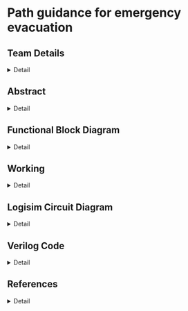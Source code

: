 # Path guidance for emergency evacuation

<!-- First Section -->
## Team Details
<details>
  <summary>Detail</summary>
  
> Semester: 3rd Sem B. Tech. CSE

> Section: S2

> Team ID: S2-T21

> Member 1:Pal Patel, 231CS240, palpatel.231cs240@nitk.edu.in, 9265254960

> Member 2: Pragya Paromita Barma, 231CS241, pragyaparomitabarma.231cs241@nitk.edu.in, 8160727736

> Member 3: Srishti Kumari, 231CS258, srishtikumari.231cs258@nitk.edu.in, 8310595970
</details>

<!-- Second Section -->
## Abstract
<details>
  <summary>Detail</summary>
   
   ### Motivation
The project is motivated by the critical need to have evacuation systems that
are smart, adaptable, and help save lives in emergencies; the complexity and overpopulation
of urban areas today call for allowing escape routes to be optimized even in unpredictable
conditions through efficient algorithms like Dijkstra’s. It can be incorporated into emergency
response systems to greatly increase the safety and efficiency of evacuations in life-threatening
situations such as fires. In emergencies such as building fires, time is rather critical. Finding the
safest and fastest route to evacuate, can be lifesaving. Conventional fire evacuation approaches
rely on static plans that may not be useful during real situations. Such hostile environments
require intelligent systems that must travel by the safest path possible and take into account
the continuously changing conditions generated by the fire.
  
  ### Problem Statement: 
  In the case of a fire outbreak inside a building, finding the safest and
quickest evacuation route for a person is critical. Given the building’s layout, the person must
navigate through hallways and rooms to reach an exit point while avoiding areas affected by
fire. We have developed a solution using Dijkstra’s algorithm to determine the shortest and
safest path from the person’s current location (source node) to the nearest exit (destination
node).
  
  ### Features:
 • This project aims to implement Dijkstra’s Algorithm practically by physically constructing
it using Verilog and modern circuit components [Galles, ].<br>
• It introduces a hardware approach to pathfinding, moving beyond theoretical concepts
[YouTube, ].<br>
• Unlike software-based implementations, this design utilizes parallelism to achieve higher
speed and efficiency in finding the shortest paths [GeeksforGeeks, ].<br>
• Logisim is used to draw and simulate circuits, making it possible to understand how the
algorithm works in hardware [Galles, ].<br>
• The project helps appreciate the management of resources and the complexity of the
circuits involved [GeeksforGeeks, ].
 
</details>

## Functional Block Diagram
<details>
  <summary>Detail</summary>
  
![blockDiagram drawio](https://github.com/user-attachments/assets/5cfe71dd-3014-4960-80ab-9303bc553d63)

</details>

<!-- Third Section -->
## Working
<details>
  <summary>Detail</summary>
  
  ### State Diagram
 
  ![State Diagram](https://github.com/user-attachments/assets/923fa0f5-be05-4719-8375-460277904abc)


•	This project aims to find the shortest path between two points in a 3x3 grid, where some paths may be blocked or unreachable due to fire or obstacles. We represent the grid using an adjacency matrix that tracks the connections between nodes (cells). The algorithm must adjust dynamically for blocked cells and then compute the shortest path from a given source node to a destination node.</br>
•	If a valid path exists, the output will be the path and its total distance. If no path is found, the algorithm will indicate that the destination is unreachable. This ensures that the algorithm provides a clear result based on the state of the grid.</br>
•	To solve this, we use Dijkstra’s algorithm, a well-known method for finding the shortest path between nodes in a graph. The algorithm works by iteratively selecting the unvisited node with the smallest tentative distance from the source. Once the node is selected, its neighboring nodes are updated, and the node is marked as visited.</br>
•	This process continues until the algorithm has either visited all reachable nodes or found the shortest path to the destination. The key idea is that once a node’s shortest path is determined, it no longer needs to be revisited, which ensures that the algorithm runs efficiently.</br>
•	The grid’s nodes are represented by an adjacency matrix, which indicates which nodes are connected. However, some nodes might be blocked or unreachable due to obstacles, such as fire. Before running the algorithm, we adjust this matrix by removing connections to and from blocked nodes.</br>
•	By doing so, the algorithm will no longer attempt to use these blocked paths. This step ensures that only valid paths are considered, improving the accuracy of the shortest path search.</br>
•	The core of Dijkstra’s algorithm involves progressively finding the shortest path to each node. In each iteration, the unvisited node with the smallest known distance from the source is selected. This node becomes the current node, and it is marked as visited to avoid being processed again.</br>
•	Next, the algorithm checks each of the current node’s neighboring nodes to see if a shorter path can be found through the current node. If a shorter path is discovered, the distance is updated, and the current node becomes the parent of the neighbor. This process repeats until either the destination node is reached or all reachable nodes are visited.</br>
•	After the algorithm completes, we check whether the destination node was reached. If the distance to the destination is not infinity, it means a valid path was found. To reconstruct the path, we trace back through the parent nodes from the destination to the source, revealing the shortest route step-by-step.</br>
•	If the distance to the destination remains at infinity, it means no valid path exists, and we return a result indicating that the destination is unreachable. This final step not only provides the shortest distance but also the exact path taken, making the output clear and informative.
</details>
<!-- Fourth Section -->

## Logisim Circuit Diagram
<details>
  <summary>Detail</summary>
  
  ### Main Module

![main](https://github.com/user-attachments/assets/32388a2b-9427-451d-b19e-2cff2de64c20)


  
 ### Adjacency Matrix module
  
  ![adj_matrix](https://github.com/user-attachments/assets/36835e81-3b3c-4232-b03c-d2e06f4b9c5b)
 ### Queue Module
![Queue](https://github.com/user-attachments/assets/f47ca5f2-8795-4db9-b7aa-74e19f484e2f)
### Distances module
![distances](https://github.com/user-attachments/assets/dca2e34a-19c1-4855-bcb2-30ce20dee755)
### Visited nodes module
![visitednodes](https://github.com/user-attachments/assets/007fb617-5df5-421c-be52-fbee512fdb4f)<br>
### Parent module
![parent](https://github.com/user-attachments/assets/e23f7f39-bb01-4753-8caa-1d025148cf1c)

</details>


<!-- Fifth Section -->
## Verilog Code
<details>
  <summary>Detail</summary>

    module dijkstra_subset(
      input reset,
      input [8:0] subset_cells,  // 9-bit input to represent cells (1 = included, 0 = excluded or blocked)
      input [3:0] source,        // 4-bit source node (3x3 grid -> 9 nodes, range: 0-8)
      input [3:0] destination,   // 4-bit destination node (range: 0-8)
      output reg [2:0] shortest_distance, // Shortest distance from source to destination
      output reg [8:0] path_out           // Path output (9 bits, 1 for each cell)
    );
      reg [8:0] adj_matrix[8:0];   // Adjacency matrix for 3x3 grid
      reg [7:0] dist[8:0];         // Distance array
      reg [3:0] parent[8:0];       // Parent array for path reconstruction
      reg [8:0] visited;           // Visited array
      reg [3:0] current_node;
      reg [7:0] min_dist;
      reg [3:0] next_node;
      reg [8:0] temp_path;
      // 9-bit representation of connections for a 3x3 grid
      // 9 nodes in the grid
      // Initialize the adjacency matrix in your module
      initial begin
        adj_matrix[0] = 9'b000001010; // Node 0 connects to Node 1 (right) and Node 3 (down)
        adj_matrix[1] = 9'b000010101; // Node 1 connects to Node 0 (left), Node 2 (right), and Node 4 (down)
        adj_matrix[2] = 9'b000100010; // Node 2 connects to Node 1 (left) and Node 5 (down)
        adj_matrix[3] = 9'b001010001; 
        adj_matrix[4] = 9'b010101010; 
        adj_matrix[5] = 9'b100010100; 
        adj_matrix[6] = 9'b010001000; 
        adj_matrix[7] = 9'b101010000;
        adj_matrix[8] = 9'b010100000; 
      end
      always @(reset or subset_cells or source or destination) begin
        if (reset) begin
            // Reset distances, visited, and path arrays
            for (i = 0; i < 9; i = i + 1) begin
                dist[i] = 8'hFF;
                parent[i] = 4'hF;
            end
            visited = 9'b000000000;
            shortest_distance = 8'hFF;
            path_out = 9'b000000000;
        end else begin
              // Adjust adjacency matrix based on subset_cells input
              for (i = 0; i < 9; i = i + 1) begin
                if (!subset_cells[i]) begin
                    // If a cell is not part of the subset or blocked, block all its connections
                    adj_matrix[i] = 9'b000000000;
                end
              end
            // Step 1: Set source distance to 0
            dist[source] = 8'h00;
            current_node = source;
            for (i = 0; i < 9; i = i + 1) begin
                // Mark the current node as visited
                visited[current_node] = 1'b1;
                // Update distances for neighbors of the current node
                for (j = 0; j < 9; j = j + 1) begin
                    if ((adj_matrix[current_node][j]==1) && !visited[j]) begin
                        //$display(adj_matrix[current_node][j]);
                        // If unvisited and an edge exists
                        if ((dist[current_node] + 8'h01) < dist[j]) begin
                            $display(i,j);
                            dist[j] = dist[current_node] + 8'h01; // Update distance (weight = 1)
                            parent[j] = current_node;             // Set parent
                        end
                    end
                end
                // Step 2: Find the next node with the smallest distance
                next_node = 4'hF; // Invalidate current node
                min_dist = 8'hFF; // Set minimum distance to infinity
                // check the logic over again ig there is some bug so dry run it again
                for (j = 0; j < 9; j = j + 1) begin
                    if (!visited[j] && (dist[j] < min_dist)) begin
                        min_dist = dist[j];
                        next_node = j;
                    end
                end
      // If no valid next node found, break the loop
      if (next_node == 4'hF) begin
        i = 9; // End the loop
      end else begin
        current_node = next_node;
      end
    end
    // Step 3: If we reached the destination, output the distance and path
    if (dist[destination] != 8'hFF) begin
          shortest_distance = dist[destination];
          // Reconstruct path from destination to source
          path_out = 9'b000000000;
          temp_path = 9'b000000000;
          current_node = destination;
          for (j = 0; current_node != source && j < 9 && current_node != 4'hF; j = j + 1) begin
          temp_path = temp_path | (1 << current_node);  // Set the bit corresponding to current_node
          current_node = parent[current_node];        // Move to the parent node
    end
    temp_path = temp_path | (1 << source);
    for (j = 0; j < 9; j = j + 1) begin
      if (temp_path[j]) begin
      path_out = path_out | (1 << (8 - j));
    end
          path_out = path_out | (1 << source); // Mark the source in the path
    end else begin
            // No valid path found
            path_out = 9'b000000000;
          end
        end
      end
    endmodule

### Gate Level Implementation 

    module main_control(
      input reset,
      input clk,
      input [8:0] subset_cells,    // Subset cells or blocked nodes
      input [3:0] source,          // Source node (0-8)
      input [3:0] destination,     // Destination node (0-8)
      output reg [2:0] shortest_distance, // Output: Shortest distance
      output reg [8:0] path_out           // Output: Path taken
    );

    reg [7:0] dist[8:0];         // Distance array
    reg [3:0] current_node;
    reg [7:0] min_dist;
    reg [8:0] visited;
    reg [8:0] adj_matrix[8:0];
    
    wire [8:0] temp_path;
    wire update_needed;
    wire not_visited;
    reg [7:0] next_dist;
    reg update_dist;
    
    // Instantiate other modules
    distance_update_gate dist_update(
        .dist_current(dist[current_node]),
        .dist_neighbor(dist[next_node]),
        .visited_neighbor(visited[next_node]),
        .update_needed(update_needed)
    );
    
    visited_check visit_check(
        .visited(visited[next_node]),
        .not_visited(not_visited)
    );
    
    path_reconstruction path_recon(
        .temp_path(temp_path),
        .current_node(current_node),
        .path_out(path_out)
    );

    initial begin
        adj_matrix[0] = 9'b000001010; 
        adj_matrix[1] = 9'b000010101;
        adj_matrix[2] = 9'b000100010;
        adj_matrix[3] = 9'b001010001;
        adj_matrix[4] = 9'b010101010;
        adj_matrix[5] = 9'b100010100;
        adj_matrix[6] = 9'b010001000;
        adj_matrix[7] = 9'b101010000;
        adj_matrix[8] = 9'b010100000;
        visited = 9'b000000000;
        shortest_distance = 8'hFF;
        path_out = 9'b000000000;
    end
    
    always @(posedge clk or posedge reset) begin
        if (reset) begin
            visited = 9'b000000000;
            shortest_distance = 8'hFF;
            path_out = 9'b000000000;
        end else begin

            dist[source] = 8'h00;
            current_node = source;

            while (current_node != destination) begin

                for (int i = 0; i < 9; i = i + 1) begin
                    if (adj_matrix[current_node][i] && !visited[i]) begin

                        if (update_needed) begin
                            dist[i] = dist[current_node] + 1;
                        end
                    end
                end
                min_dist = 8'hFF;
                for (int j = 0; j < 9; j = j + 1) begin
                    if (!visited[j] && dist[j] < min_dist) begin
                        min_dist = dist[j];
                        current_node = j;
                    end
                end
                visited[current_node] = 1;
            end
            shortest_distance = dist[destination];
            path_out = path_recon.path_out;
        end
      end
    endmodule
    module distance_update_gate(
        input [7:0] dist_current,  
        input [7:0] dist_neighbor, 
        input visited_neighbor,   
        output update_needed      
      );
      wire [7:0] dist_plus_one; 
      wire comparison_result;  
      assign dist_plus_one = dist_current + 8'b00000001;
      assign comparison_result = (dist_plus_one < dist_neighbor);
      assign update_needed = (~visited_neighbor) & comparison_result;
    endmodule
      module visited_check(
        input visited,         
        output not_visited     
      );
        assign not_visited = ~visited;
      endmodule
      module select_min(
      input [7:0] dist1,  
      input [7:0] dist2, 
      input visited1,     
      input visited2,   
      output [7:0] min_dist,  
      output select_node1 
      );
        wire valid1, valid2, comparison_result;
        assign valid1 = ~visited1;
        assign valid2 = ~visited2;
        assign comparison_result = (dist1 < dist2);
        assign select_node1 = valid1 & (valid2 ? comparison_result : 1'b1); 
        assign min_dist = select_node1 ? dist1 : dist2;
      endmodule
      module path_reconstruction(
        input [8:0] temp_path, 
        input [3:0] current_node,
        output [8:0] path_out    
      );
        wire [8:0] temp_shifted;
        assign temp_shifted = temp_path | (9'b000000001 << current_node);
        assign path_out = temp_shifted;
      endmodule


### Output

![Screenshot 2024-10-16 164850](https://github.com/user-attachments/assets/f710cb19-7142-4b9f-b74f-ebd538f95cbc)

</details>

## References
<details>
  <summary>Detail</summary>
  
  > [https://www.cs.usfca.edu/galles/visualization/Dijkstra.html]<br/>
  >  [https://www.geeksforgeeks.org/dijkstras-shortest-path-algorithm-greedy-algo-7/]<br/>
  >  put link <br/>
  

</details>
